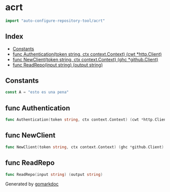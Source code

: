 <!-- if you want to generate again the documentation run: cd acrt; gomarkdoc -e -o ../README.md -->
<!-- gomarkdoc:embed:start -->

<!-- Code generated by gomarkdoc. DO NOT EDIT -->

# acrt

```go
import "auto-configure-repository-tool/acrt"
```

## Index

- [Constants](<#constants>)
- [func Authentication(token string, ctx context.Context) (cwt *http.Client)](<#func-authentication>)
- [func NewClient(token string, ctx context.Context) (ghc *github.Client)](<#func-newclient>)
- [func ReadRepo(input string) (output string)](<#func-readrepo>)


## Constants

```go
const A = "esto es una pena"
```

## func Authentication

```go
func Authentication(token string, ctx context.Context) (cwt *http.Client)
```

## func NewClient

```go
func NewClient(token string, ctx context.Context) (ghc *github.Client)
```

## func ReadRepo

```go
func ReadRepo(input string) (output string)
```



Generated by [gomarkdoc](<https://github.com/princjef/gomarkdoc>)


<!-- gomarkdoc:embed:end -->
